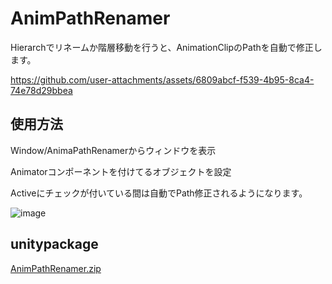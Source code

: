 # AnimPathRenamer
 
Hierarchでリネームか階層移動を行うと、AnimationClipのPathを自動で修正します。

https://github.com/user-attachments/assets/6809abcf-f539-4b95-8ca4-74e78d29bbea

## 使用方法
Window/AnimaPathRenamerからウィンドウを表示

Animatorコンポーネントを付けてるオブジェクトを設定

Activeにチェックが付いている間は自動でPath修正されるようになります。

![image](https://github.com/user-attachments/assets/ddf3a1f1-f34f-41ae-bba4-2f010e4453f1)

## unitypackage

[AnimPathRenamer.zip](https://github.com/user-attachments/files/16677922/AnimPathRenamer.zip)
